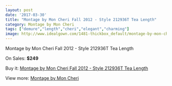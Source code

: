 ```yaml
---
layout: post
date: '2017-03-30'
title: "Montage by Mon Cheri Fall 2012 - Style 212936T Tea Length"
category: Montage by Mon Cheri
tags: ["demure","length","cheri","elegant","charming"]
image: http://www.idealgown.com/1481-thickbox_default/montage-by-mon-cheri-fall-2012-style-212936t-tea-length.jpg
---
```

Montage by Mon Cheri Fall 2012 - Style 212936T Tea Length

On Sales: **$249**
<a href="https://www.idealgown.com/en/montage-by-mon-cheri/675-montage-by-mon-cheri-fall-2012-style-212936t-tea-length.html"><amp-img layout="responsive" width="600" height="600" src="//www.idealgown.com/1481-thickbox_default/montage-by-mon-cheri-fall-2012-style-212936t-tea-length.jpg" alt="Montage by Mon Cheri Fall 2012 - Style 212936T Tea Length 0" /></a>
<a href="https://www.idealgown.com/en/montage-by-mon-cheri/675-montage-by-mon-cheri-fall-2012-style-212936t-tea-length.html"><amp-img layout="responsive" width="600" height="600" src="//www.idealgown.com/1482-thickbox_default/montage-by-mon-cheri-fall-2012-style-212936t-tea-length.jpg" alt="Montage by Mon Cheri Fall 2012 - Style 212936T Tea Length 1" /></a>

Buy it: [Montage by Mon Cheri Fall 2012 - Style 212936T Tea Length](https://www.idealgown.com/en/montage-by-mon-cheri/675-montage-by-mon-cheri-fall-2012-style-212936t-tea-length.html "Montage by Mon Cheri Fall 2012 - Style 212936T Tea Length")

View more: [Montage by Mon Cheri](https://www.idealgown.com/en/9-montage-by-mon-cheri "Montage by Mon Cheri")